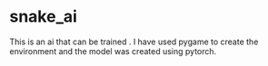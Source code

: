 # snake_ai
This is an ai that can be trained . I have used pygame to create the environment and the model was created using pytorch.
